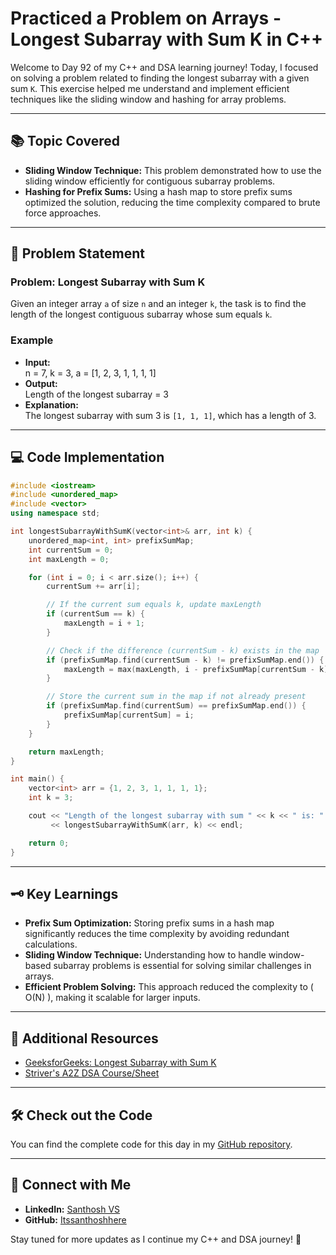 # Practiced a Problem on Arrays - Longest Subarray with Sum K in C++

Welcome to Day 92 of my C++ and DSA learning journey! Today, I focused on solving a problem related to finding the longest subarray with a given sum `K`. This exercise helped me understand and implement efficient techniques like the sliding window and hashing for array problems.

---

## 📚 Topic Covered
- **Sliding Window Technique:** This problem demonstrated how to use the sliding window efficiently for contiguous subarray problems.
- **Hashing for Prefix Sums:** Using a hash map to store prefix sums optimized the solution, reducing the time complexity compared to brute force approaches.

---

## 📝 Problem Statement

### Problem: Longest Subarray with Sum K

Given an integer array `a` of size `n` and an integer `k`, the task is to find the length of the longest contiguous subarray whose sum equals `k`.

### Example
- **Input:**  
  n = 7, k = 3, a = [1, 2, 3, 1, 1, 1, 1]  
- **Output:**  
  Length of the longest subarray = 3  
- **Explanation:**  
  The longest subarray with sum 3 is `[1, 1, 1]`, which has a length of 3.

---

## 💻 Code Implementation

```cpp
#include <iostream>
#include <unordered_map>
#include <vector>
using namespace std;

int longestSubarrayWithSumK(vector<int>& arr, int k) {
    unordered_map<int, int> prefixSumMap;
    int currentSum = 0;
    int maxLength = 0;

    for (int i = 0; i < arr.size(); i++) {
        currentSum += arr[i];

        // If the current sum equals k, update maxLength
        if (currentSum == k) {
            maxLength = i + 1;
        }

        // Check if the difference (currentSum - k) exists in the map
        if (prefixSumMap.find(currentSum - k) != prefixSumMap.end()) {
            maxLength = max(maxLength, i - prefixSumMap[currentSum - k]);
        }

        // Store the current sum in the map if not already present
        if (prefixSumMap.find(currentSum) == prefixSumMap.end()) {
            prefixSumMap[currentSum] = i;
        }
    }

    return maxLength;
}

int main() {
    vector<int> arr = {1, 2, 3, 1, 1, 1, 1};
    int k = 3;

    cout << "Length of the longest subarray with sum " << k << " is: "
         << longestSubarrayWithSumK(arr, k) << endl;

    return 0;
}
```

---

## 🗝️ Key Learnings
- **Prefix Sum Optimization:** Storing prefix sums in a hash map significantly reduces the time complexity by avoiding redundant calculations.
- **Sliding Window Technique:** Understanding how to handle window-based subarray problems is essential for solving similar challenges in arrays.
- **Efficient Problem Solving:** This approach reduced the complexity to \( O(N) \), making it scalable for larger inputs.

---

## 🔗 Additional Resources
- [GeeksforGeeks: Longest Subarray with Sum K](https://www.geeksforgeeks.org/problems/longest-sub-array-with-sum-k0809/1?utm_source=youtube&utm_medium=collab_striver_ytdescription&utm_campaign=longest-sub-array-with-sum-k)
- [Striver's A2Z DSA Course/Sheet](https://takeuforward.org/strivers-a2z-dsa-course/strivers-a2z-dsa-course-sheet-2)

---

## 🛠️ Check out the Code
You can find the complete code for this day in my [GitHub repository](https://github.com/Itssanthoshhere/Data-Structures-and-Algorithms/blob/main/C%2B%2B%20with%20DSA-learning-journey/Day92%20-%20Solve%20Problems%20on%20Arrays%20%5BEasy%5D%20-%20Longest%20Subarray%20with%20given%20Sum%20K%20%5BPositives%5D/Longest_Subarray_with_given_Sum_K%5BPositives%5D.cpp).

---

## 🔗 Connect with Me
- **LinkedIn:** [Santhosh VS](https://www.linkedin.com/in/thesanthoshvs/)
- **GitHub:** [Itssanthoshhere](https://github.com/Itssanthoshhere)

Stay tuned for more updates as I continue my C++ and DSA journey! 🚀
